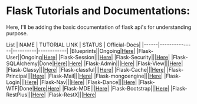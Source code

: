 # Flask Tutorials and Documentations:
Here, I'll be adding the basic documentation of flask api's for understanding purpose. 

List
| NAME | TUTORIAL LINK | STATUS | Official-Docs|
|------|---------------|----------|------------|
|Blueprints||Ongoing|[Here](https://exploreflask.com/en/latest/blueprints.html)|
|Flask-User||Ongoing|[Here](https://flask-user.readthedocs.io/en/latest/)|
|Flask-Session|||[Here](https://flask-session.readthedocs.io/en/latest/)|
|Flask-Security|||[Here](https://flask-security-too.readthedocs.io/en/stable/index.html)|
|Flask-SQLAlchemy|Done|[Here](flask-sqlAlchemy)]|[Here](https://flask-sqlalchemy.palletsprojects.com/en/2.x/)|
|Flask-Admin|||[Here](https://flask-admin.readthedocs.io/en/latest/)|
|Flask-View|||[Here](https://flask.palletsprojects.com/en/1.1.x/tutorial/views/)|
|Flask-Classy|||[Here](https://pythonhosted.org/Flask-Classy/)|
|Flask-classful|||[Here](http://flask-classful.teracy.org/)|
|Flask-Cache|||[Here](https://pythonhosted.org/Flask-Cache/)|
|Flask-Principal|||[Here](https://pythonhosted.org/Flask-Principal/)|
|Flask-Mail|||[Here](https://pypi.org/project/Flask-Mail/)|
|Flask-mongoengine|||[Here](https://github.com/mongoengine/flask-mongoengine)|
|Flask-Login|||[Here](https://flask-login.readthedocs.io/en/latest/)|
|Flask-Nav|||[Here](https://pythonhosted.org/flask-nav/)|
|Flask-Dance|||[Here](https://flask-dance.readthedocs.io/en/latest/)|
|Flask-WTF|Done|[Here](flask-wtf)|[Here](https://flask-wtf.readthedocs.io/en/stable/)|
|Flask-MDE|||[Here](https://flask-mde.readthedocs.io/en/latest/)|
|Flask-Bootstrap|||[Here](https://pythonhosted.org/Flask-Bootstrap/)|
|Flask-RestPlus|||[Here](https://flask-restplus.readthedocs.io/en/stable/)|
|Flask-RestX|||[Here](https://flask-restx.readthedocs.io/en/latest/)|
